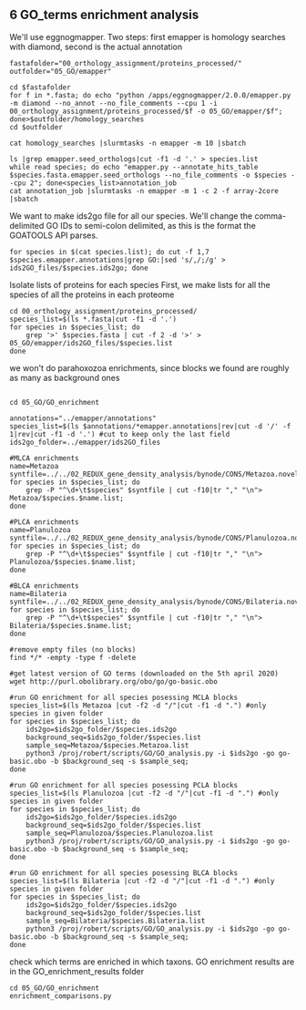 ## 6 GO_terms enrichment analysis
We'll use eggnogmapper.
Two steps: first emapper is homology searches with diamond, second is the actual annotation
```
fastafolder="00_orthology_assignment/proteins_processed/"
outfolder="05_GO/emapper"

cd $fastafolder
for f in *.fasta; do echo "python /apps/eggnogmapper/2.0.0/emapper.py -m diamond --no_annot --no_file_comments --cpu 1 -i 00_orthology_assignment/proteins_processed/$f -o 05_GO/emapper/$f"; done>$outfolder/homology_searches
cd $outfolder

cat homology_searches |slurmtasks -n emapper -m 10 |sbatch

ls |grep emapper.seed_orthologs|cut -f1 -d '.' > species.list
while read species; do echo "emapper.py --annotate_hits_table $species.fasta.emapper.seed_orthologs --no_file_comments -o $species --cpu 2"; done<species_list>annotation_job
cat annotation_job |slurmtasks -n emapper -m 1 -c 2 -f array-2core |sbatch

```
We want to make ids2go file for  all our species. We'll change the comma-delimited GO IDs to semi-colon delimited, as this is the format the GOATOOLS API parses.
```
for species in $(cat species.list); do cut -f 1,7 $species.emapper.annotations|grep GO:|sed 's/,/;/g' > ids2GO_files/$species.ids2go; done
```
Isolate lists of proteins for each species
First, we make lists for all the species of all the proteins in each proteome
```
cd 00_orthology_assignment/proteins_processed/
species_list=$(ls *.fasta|cut -f1 -d '.')
for species in $species_list; do
    grep '>' $species.fasta | cut -f 2 -d '>' > 05_GO/emapper/ids2GO_files/$species.list
done

```
we won't do parahoxozoa enrichments, since blocks we found are roughly as many as background ones 
```

cd 05_GO/GO_enrichment

annotations="../emapper/annotations"
species_list=$(ls $annotations/*emapper.annotations|rev|cut -d '/' -f 1|rev|cut -f1 -d '.') #cut to keep only the last field
ids2go_folder=../emapper/ids2GO_files

#MLCA enrichments
name=Metazoa
syntfile=../../02_REDUX_gene_density_analysis/bynode/CONS/Metazoa.novel.synt
for species in $species_list; do
    grep -P "^\d+\t$species" $syntfile | cut -f10|tr "," "\n"> Metazoa/$species.$name.list;
done

#PLCA enrichments
name=Planulozoa
syntfile=../../02_REDUX_gene_density_analysis/bynode/CONS/Planulozoa.novel.synt
for species in $species_list; do
    grep -P "^\d+\t$species" $syntfile | cut -f10|tr "," "\n"> Planulozoa/$species.$name.list;
done

#BLCA enrichments
name=Bilateria
syntfile=../../02_REDUX_gene_density_analysis/bynode/CONS/Bilateria.novel.synt
for species in $species_list; do
    grep -P "^\d+\t$species" $syntfile | cut -f10|tr "," "\n"> Bilateria/$species.$name.list;
done

#remove empty files (no blocks)
find */* -empty -type f -delete

#get latest version of GO terms (downloaded on the 5th april 2020)
wget http://purl.obolibrary.org/obo/go/go-basic.obo

#run GO enrichment for all species posessing MCLA blocks
species_list=$(ls Metazoa |cut -f2 -d "/"|cut -f1 -d ".") #only species in given folder
for species in $species_list; do
    ids2go=$ids2go_folder/$species.ids2go
    background_seq=$ids2go_folder/$species.list
    sample_seq=Metazoa/$species.Metazoa.list
    python3 /proj/robert/scripts/GO/GO_analysis.py -i $ids2go -go go-basic.obo -b $background_seq -s $sample_seq;
done

#run GO enrichment for all species posessing PCLA blocks
species_list=$(ls Planulozoa |cut -f2 -d "/"|cut -f1 -d ".") #only species in given folder
for species in $species_list; do
    ids2go=$ids2go_folder/$species.ids2go
    background_seq=$ids2go_folder/$species.list
    sample_seq=Planulozoa/$species.Planulozoa.list
    python3 /proj/robert/scripts/GO/GO_analysis.py -i $ids2go -go go-basic.obo -b $background_seq -s $sample_seq;
done

#run GO enrichment for all species posessing BLCA blocks
species_list=$(ls Bilateria |cut -f2 -d "/"|cut -f1 -d ".") #only species in given folder
for species in $species_list; do
    ids2go=$ids2go_folder/$species.ids2go
    background_seq=$ids2go_folder/$species.list
    sample_seq=Bilateria/$species.Bilateria.list
    python3 /proj/robert/scripts/GO/GO_analysis.py -i $ids2go -go go-basic.obo -b $background_seq -s $sample_seq;
done
```

check which terms are enriched in which taxons. GO enrichment results are in the GO_enrichment_results folder
```
cd 05_GO/GO_enrichment
enrichment_comparisons.py
```